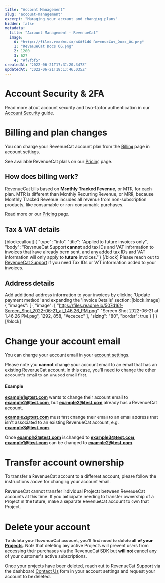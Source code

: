 ```yaml
---
title: "Account Management"
slug: "account-management"
excerpt: "Managing your account and changing plans"
hidden: false
metadata: 
  title: "Account Management – RevenueCat"
  image: 
    0: "https://files.readme.io/a6df1d6-RevenueCat_Docs_OG.png"
    1: "RevenueCat Docs OG.png"
    2: 1200
    3: 627
    4: "#f7f5f5"
createdAt: "2022-06-21T17:37:20.347Z"
updatedAt: "2022-06-21T18:13:46.035Z"
---
```

# Account Security & 2FA

Read more about account security and two-factor authentication in our [Account Security](doc:security) guide.

# Billing and plan changes

You can change your RevenueCat account plan from the [Billing](https://app.revenuecat.com/settings/billing) page in account settings. 

See available RevenueCat plans on our [Pricing](https://www.revenuecat.com/pricing) page.

## How does billing work?

RevenueCat bills based on **Monthly Tracked Revenue**, or MTR, for each plan. MTR is different than Monthly Recurring Revenue, or MRR, because Monthly Tracked Revenue includes all revenue from non-subscription products, like consumable or non-consumable purchases.

Read more on our [Pricing](https://www.revenuecat.com/pricing) page.

## Tax & VAT details
[block:callout]
{
  "type": "info",
  "title": "Applied to future invoices only",
  "body": "RevenueCat Support **cannot** add tax IDs and VAT information to invoices that have already been sent, and any added tax IDs and VAT information will only apply to **future** invoices."
}
[/block]
Please reach out to [RevenueCat Support](https://app.revenuecat.com/settings/support) if you need Tax IDs or VAT information added to your invoices. 

## Address details

Add additional address information to your invoices by clicking 'Update payment method' and expanding the 'Invoice Details' section: 
[block:image]
{
  "images": [
    {
      "image": [
        "https://files.readme.io/507d16f-Screen_Shot_2022-06-21_at_1.46.26_PM.png",
        "Screen Shot 2022-06-21 at 1.46.26 PM.png",
        1292,
        858,
        "#ececec"
      ],
      "sizing": "80",
      "border": true
    }
  ]
}
[/block]
# Change your account email

You can change your account email in your [account settings](https://app.revenuecat.com/settings/account).

Please note you **cannot** change your account email to an email that has an existing RevenueCat account. In this case, you'll need to change the other account's email to an unused email first.

#### Example

**example1@test.com** wants to change their account email to **example2@test.com**, but **example2@test.com** already has a RevenueCat account.

**example2@test.com** must first change their email to an email address that isn't associated to an existing RevenueCat account, e.g. **example3@test.com**.

Once **example2@test.com** is changed to **example3@test.com**, **example1@test.com** can be changed to **example2@test.com**. 

# Transfer account ownership

To transfer a RevenueCat account to a different account, please follow the instructions above for changing your account email.

RevenueCat cannot transfer individual Projects between RevenueCat accounts at this time. If you anticipate needing to transfer ownership of a Project in the future, make a separate RevenueCat account to own that Project.

# Delete your account

To delete your RevenueCat account, you'll first need to delete **all of your [Projects](doc:projects)**. Note that deleting any active Projects will prevent users from accessing their purchases via the RevenueCat SDK but **will not** cancel any of your customer's active subscriptions.

Once your projects have been deleted, reach out to RevenueCat Support via the dashboard [Contact Us](https://app.revenuecat.com/settings/support) form in your account settings and request your account to be deleted.
